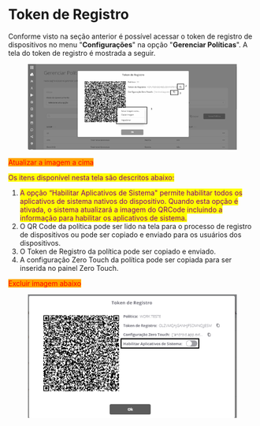 # Token de Registro

Conforme visto na seção anterior é possível acessar o token de registro de dispositivos no menu "**Configurações**" na opção "**Gerenciar Políticas**". A tela do token de registro é mostrada a seguir.

<figure><img src="../../../.gitbook/assets/image (8) (1).png" alt="" width="524"><figcaption></figcaption></figure>

<mark style="color:red;background-color:orange;">Atualizar a imagem a cima</mark>&#x20;

<mark style="color:purple;">Os itens disponível nesta tela são descritos abaixo:</mark>&#x20;

1. <mark style="color:purple;">A opção “Habilitar Aplicativos de Sistema" permite habilitar todos os aplicativos de sistema nativos do dispositivo.  Quando esta opção é ativada, o sistema atualizará a imagem do QRCode incluindo a informação para habilitar os aplicativos de sistema.</mark>
2. O QR Code da política pode ser lido na tela para o processo de registro de dispositivos ou pode ser copiado e enviado para os usuários dos dispositivos.
3. O Token de Registro da política pode ser copiado e enviado.
4. A configuração Zero Touch da política pode ser copiada para ser inserida no painel Zero Touch.&#x20;

<mark style="color:red;background-color:orange;">Excluir imagem abaixo</mark>

<figure><img src="../../../.gitbook/assets/Captura de tela 2024-02-29 144933.png" alt=""><figcaption></figcaption></figure>

